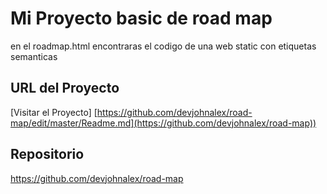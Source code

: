 # Mi Proyecto basic de road map

en el roadmap.html encontraras el codigo de una web static con etiquetas semanticas

## URL del Proyecto

[Visitar el Proyecto] [https://github.com/devjohnalex/road-map/edit/master/Readme.md](https://github.com/devjohnalex/road-map))

## Repositorio

https://github.com/devjohnalex/road-map
